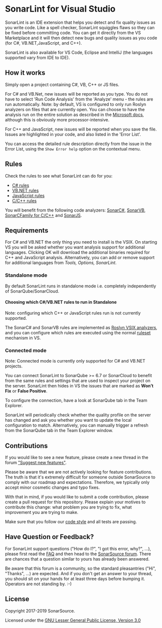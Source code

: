 # SonarLint for Visual Studio

SonarLint is an IDE extension that helps you detect and fix quality issues as you write code. Like a spell checker, SonarLint squiggles flaws so they can be fixed before committing code. You can get it directly from the VS Marketplace and it will then detect new bugs and quality issues as you code (for C#, VB.NET,JavaScript, and C++).

SonarLint is also available for VS Code, Eclipse and IntelliJ (the languages supported vary from IDE to IDE).

## How it works

Simply open a project containing C#, VB, C++ or JS files.

For C# and VB.Net, new issues will be reported as you type. You do not have to select 'Run Code Analysis' from the 'Analyze' menu - the rules are run automatically.
Note: by default, VS is configured to only run Roslyn analyzers on files that are currently open. You can choose to have the analysis run on the entire solution as described in the [Microsoft docs](https://docs.microsoft.com/en-us/visualstudio/code-quality/how-to-enable-and-disable-full-solution-analysis-for-managed-code?view=vs-2019), although this is obviously more processor-intensive.


For C++ and JavaScript, new issues will be reported when you save the file. Issues are highlighted in your code, and also listed in the 'Error List'.

You can access the detailed rule description directly from the issue in the Error List, using the `Show Error help` option on the contextual menu.

## Rules

Check the rules to see what SonarLint can do for you:

- [C# rules](https://rules.sonarsource.com/csharp)
- [VB.NET rules](https://rules.sonarsource.com/vbnet)
- [JavaScript rules](https://rules.sonarsource.com/javascript)
- [C/C++ rules](https://rules.sonarsource.com/cpp)

You will benefit from the following code analyzers: [SonarC#](https://redirect.sonarsource.com/plugins/csharp.html), [SonarVB](https://redirect.sonarsource.com/plugins/vbnet.html), [SonarCFamily for C/C++](https://redirect.sonarsource.com/plugins/cpp.html) and [SonarJS](https://redirect.sonarsource.com/plugins/javascript.html).


## Requirements

For C# and VB.NET the only thing you need to install is the VSIX.
On starting VS you will be asked whether you want analysis support for additional languages. Clicking OK will download the additional binaries required for C++ and JavaScript analysis. Alternatively, you can add or remove support for additional languages from *Tools, Options, SonarLint*.

### Standalone mode
By default SonarLint runs in standalone mode i.e. completely independently of SonarQube/SonarCloud.

#### Choosing which C#/VB.NET rules to run in Standalone
Note: configuring which C++ or JavaScript rules run is not currently supported.

The SonarC# and SonarVB rules are implemented as [Roslyn VSIX analyzers](https://docs.microsoft.com/en-us/visualstudio/code-quality/install-roslyn-analyzers?view=vs-2019), and you can configure which rules are executed using the normal [ruleset](https://docs.microsoft.com/en-us/visualstudio/code-quality/use-roslyn-analyzers?view=vs-2019#rule-sets) mechanism in VS.


### Connected mode

Note: Connected mode is currently only supported for C# and VB.NET projects.

You can connect SonarLint to SonarQube >= 6.7 or SonarCloud to benefit from the same rules and settings that are used to inspect your project on the server. SonarLint then hides in VS the issues that are marked as **Won’t Fix** or **False Positive**.

To configure the connection, have a look at SonarQube tab in the Team Explorer.

SonarLint will periodically check whether the quality profile on the server has changed and ask you whether you want to update the local configuration to match. Alternatively, you can manually trigger a refresh from the SonarQube tab in the Team Explorer window.

## Contributions

If you would like to see a new feature, please create a new thread in the forum ["Suggest new features"](https://community.sonarsource.com/c/suggestions/features).

Please be aware that we are not actively looking for feature contributions. The truth is that it's extremely difficult for someone outside SonarSource to comply with our roadmap and expectations. Therefore, we typically only accept minor cosmetic changes and typo fixes.

With that in mind, if you would like to submit a code contribution, please create a pull request for this repository. Please explain your motives to contribute this change: what problem you are trying to fix, what improvement you are trying to make.

Make sure that you follow our [code style](https://github.com/SonarSource/sonar-developer-toolset#code-style) and all tests are passing.

## Have Question or Feedback?

For SonarLint support questions ("How do I?", "I got this error, why?", ...), please first read the [FAQ](https://community.sonarsource.com/t/frequently-asked-questions/7204) and then head to the [SonarSource forum](https://community.sonarsource.com/c/help/sl). There are chances that a question similar to yours has already been answered. 

Be aware that this forum is a community, so the standard pleasantries ("Hi", "Thanks", ...) are expected. And if you don't get an answer to your thread, you should sit on your hands for at least three days before bumping it. Operators are not standing by. :-)

## License

Copyright 2017-2019 SonarSource.

Licensed under the [GNU Lesser General Public License, Version 3.0](http://www.gnu.org/licenses/lgpl.txt)
